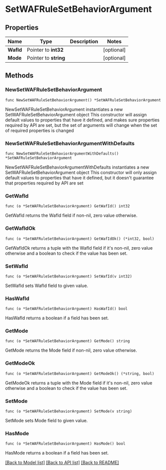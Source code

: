 # SetWAFRuleSetBehaviorArgument

## Properties

Name | Type | Description | Notes
------------ | ------------- | ------------- | -------------
**WafId** | Pointer to **int32** |  | [optional] 
**Mode** | Pointer to **string** |  | [optional] 

## Methods

### NewSetWAFRuleSetBehaviorArgument

`func NewSetWAFRuleSetBehaviorArgument() *SetWAFRuleSetBehaviorArgument`

NewSetWAFRuleSetBehaviorArgument instantiates a new SetWAFRuleSetBehaviorArgument object
This constructor will assign default values to properties that have it defined,
and makes sure properties required by API are set, but the set of arguments
will change when the set of required properties is changed

### NewSetWAFRuleSetBehaviorArgumentWithDefaults

`func NewSetWAFRuleSetBehaviorArgumentWithDefaults() *SetWAFRuleSetBehaviorArgument`

NewSetWAFRuleSetBehaviorArgumentWithDefaults instantiates a new SetWAFRuleSetBehaviorArgument object
This constructor will only assign default values to properties that have it defined,
but it doesn't guarantee that properties required by API are set

### GetWafId

`func (o *SetWAFRuleSetBehaviorArgument) GetWafId() int32`

GetWafId returns the WafId field if non-nil, zero value otherwise.

### GetWafIdOk

`func (o *SetWAFRuleSetBehaviorArgument) GetWafIdOk() (*int32, bool)`

GetWafIdOk returns a tuple with the WafId field if it's non-nil, zero value otherwise
and a boolean to check if the value has been set.

### SetWafId

`func (o *SetWAFRuleSetBehaviorArgument) SetWafId(v int32)`

SetWafId sets WafId field to given value.

### HasWafId

`func (o *SetWAFRuleSetBehaviorArgument) HasWafId() bool`

HasWafId returns a boolean if a field has been set.

### GetMode

`func (o *SetWAFRuleSetBehaviorArgument) GetMode() string`

GetMode returns the Mode field if non-nil, zero value otherwise.

### GetModeOk

`func (o *SetWAFRuleSetBehaviorArgument) GetModeOk() (*string, bool)`

GetModeOk returns a tuple with the Mode field if it's non-nil, zero value otherwise
and a boolean to check if the value has been set.

### SetMode

`func (o *SetWAFRuleSetBehaviorArgument) SetMode(v string)`

SetMode sets Mode field to given value.

### HasMode

`func (o *SetWAFRuleSetBehaviorArgument) HasMode() bool`

HasMode returns a boolean if a field has been set.


[[Back to Model list]](../README.md#documentation-for-models) [[Back to API list]](../README.md#documentation-for-api-endpoints) [[Back to README]](../README.md)


